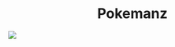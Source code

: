 <h1><center> Pokemanz</center></h1>
<img src="http://www.freelargeimages.com/wp-content/uploads/2014/12/Pokemon_wallpaper-6.jpg">
